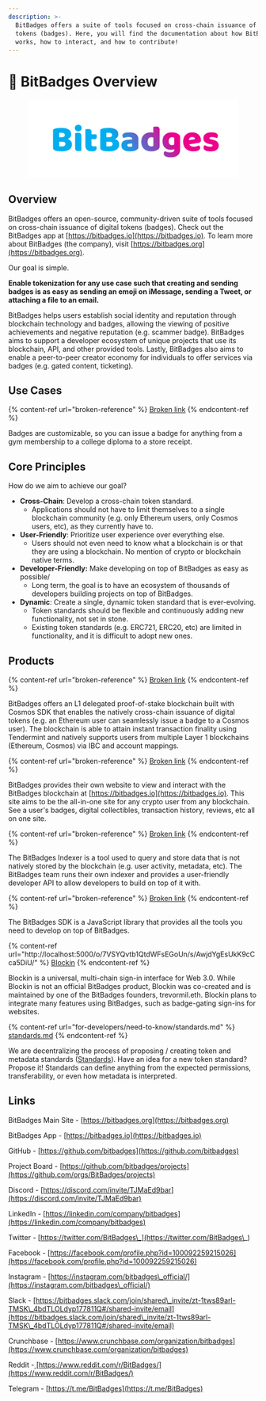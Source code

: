 ```yaml
---
description: >-
  BitBadges offers a suite of tools focused on cross-chain issuance of digital
  tokens (badges). Here, you will find the documentation about how BitBadges
  works, how to interact, and how to contribute!
---
```


# 👋 BitBadges Overview

<figure><img src=".gitbook/assets/bitbadges_letters.png" alt=""><figcaption></figcaption></figure>

## Overview&#x20;

BitBadges offers an open-source, community-driven suite of tools focused on cross-chain issuance of digital tokens (badges). Check out the BitBadges app at [https://bitbadges.io](https://bitbadges.io). To learn more about BitBadges (the company), visit [https://bitbadges.org](https://bitbadges.org).

Our goal is simple.&#x20;

**Enable tokenization for any use case such that creating and sending badges is as easy as sending an emoji on iMessage, sending a Tweet, or attaching a file to an email.**

BitBadges helps users establish social identity and reputation through blockchain technology and badges, allowing the viewing of positive achievements and negative reputation (e.g. scammer badge). BitBadges aims to support a developer ecosystem of unique projects that use its blockchain, API, and other provided tools. Lastly, BitBadges also aims to enable a peer-to-peer creator economy for individuals to offer services via badges (e.g. gated content, ticketing).

## Use Cases

{% content-ref url="broken-reference" %}
[Broken link](broken-reference)
{% endcontent-ref %}

Badges are customizable, so you can issue a badge for anything from a gym membership to a college diploma to a store receipt.

## Core Principles

How do we aim to achieve our goal?

* **Cross-Chain**: Develop a cross-chain token standard.&#x20;
  * Applications should not have to limit themselves to a single blockchain community (e.g. only Ethereum users, only Cosmos users, etc), as they currently have to.
* **User-Friendly**: Prioritize user experience over everything else.&#x20;
  * Users should not even need to know what a blockchain is or that they are using a blockchain. No mention of crypto or blockchain native terms.&#x20;
* **Developer-Friendly:** Make developing on top of BitBadges as easy as possible/
  * Long term, the goal is to have an ecosystem of thousands of developers building projects on top of BitBadges.
* **Dynamic**:  Create a single, dynamic token standard that is ever-evolving.
  * Token standards should be flexible and continuously adding new functionality, not set in stone.
  * Existing token standards (e.g. ERC721, ERC20, etc) are limited in functionality, and it is difficult to adopt new ones.

## Products

{% content-ref url="broken-reference" %}
[Broken link](broken-reference)
{% endcontent-ref %}

BitBadges offers an L1 delegated proof-of-stake blockchain built with Cosmos SDK that enables the natively cross-chain issuance of digital tokens (e.g. an Ethereum user can seamlessly issue a badge to a Cosmos user). The blockchain is able to attain instant transaction finality using Tendermint and natively supports users from multiple Layer 1 blockchains (Ethereum, Cosmos) via IBC and account mappings.

{% content-ref url="broken-reference" %}
[Broken link](broken-reference)
{% endcontent-ref %}

BitBadges provides their own website to view and interact with the BitBadges blockchain at [https://bitbadges.io](https://bitbadges.io). This site aims to be the all-in-one site for any crypto user from any blockchain. See a user's badges, digital collectibles, transaction history, reviews, etc all on one site.

{% content-ref url="broken-reference" %}
[Broken link](broken-reference)
{% endcontent-ref %}

The BitBadges Indexer is a tool used to query and store data that is not natively stored by the blockchain (e.g. user activity, metadata, etc). The BitBadges team runs their own indexer and provides a user-friendly developer API to allow developers to build on top of it with.

{% content-ref url="broken-reference" %}
[Broken link](broken-reference)
{% endcontent-ref %}

The BitBadges SDK is a JavaScript library that provides all the tools you need to develop on top of BitBadges.

{% content-ref url="http://localhost:5000/o/7VSYQvtb1QtdWFsEGoUn/s/AwjdYgEsUkK9cCca5DiU/" %}
[Blockin](http://localhost:5000/o/7VSYQvtb1QtdWFsEGoUn/s/AwjdYgEsUkK9cCca5DiU/)
{% endcontent-ref %}

Blockin is a universal, multi-chain sign-in interface for Web 3.0. While Blockin is not an official BitBadges product, Blockin was co-created and is maintained by one of the BitBadges founders, trevormil.eth. Blockin plans to integrate many features using BitBadges, such as badge-gating sign-ins for websites.

{% content-ref url="for-developers/need-to-know/standards.md" %}
[standards.md](for-developers/need-to-know/standards.md)
{% endcontent-ref %}

We are decentralizing the process of proposing / creating token and metadata standards ([Standards](for-developers/need-to-know/standards.md)). Have an idea for a new token standard? Propose it! Standards can define anything from the expected permissions, transferability, or even how metadata is interpreted.

## Links

BitBadges Main Site - [https://bitbadges.org](https://bitbadges.org)

BitBadges App - [https://bitbadges.io](https://bitbadges.io)

GitHub - [https://github.com/bitbadges](https://github.com/bitbadges)

Project Board -  [https://github.com/bitbadges/projects](https://github.com/orgs/BitBadges/projects)

Discord - [https://discord.com/invite/TJMaEd9bar](https://discord.com/invite/TJMaEd9bar)

LinkedIn - [https://linkedin.com/company/bitbadges](https://linkedin.com/company/bitbadges)

Twitter - [https://twitter.com/BitBadges\_](https://twitter.com/BitBadges\_)

Facebook - [https://facebook.com/profile.php?id=100092259215026](https://facebook.com/profile.php?id=100092259215026)

Instagram - [https://instagram.com/bitbadges\_official/](https://instagram.com/bitbadges\_official/)

Slack - [https://bitbadges.slack.com/join/shared\_invite/zt-1tws89arl-TMSK\_4bdTLOLdyp177811Q#/shared-invite/email](https://bitbadges.slack.com/join/shared\_invite/zt-1tws89arl-TMSK\_4bdTLOLdyp177811Q#/shared-invite/email)

Crunchbase - [https://www.crunchbase.com/organization/bitbadges](https://www.crunchbase.com/organization/bitbadges)

Reddit -[ ](https://www.reddit.com/r/BitBadges/)[https://www.reddit.com/r/BitBadges/](https://www.reddit.com/r/BitBadges/)

Telegram - [https://t.me/BitBadges](https://t.me/BitBadges)

